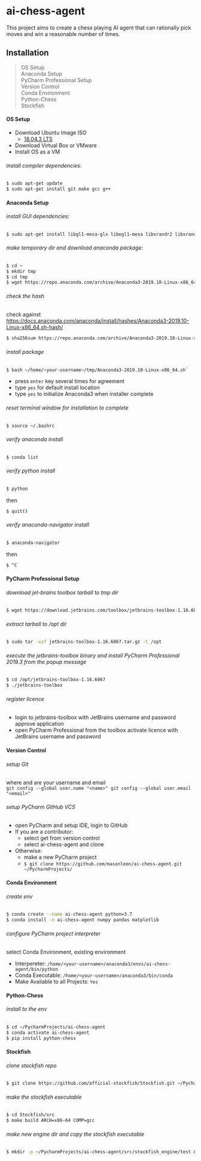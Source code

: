 # ai-chess-agent
This project aims to create a chess playing AI agent that can rationally pick moves and win a reasonable number of times.

## Installation
> OS Setup  
> Anaconda Setup  
> PyCharm Professional Setup  
> Version Control  
> Conda Environment  
> Python-Chess  
> Stockfish  

#### OS Setup
 - Download Ubuntu Image ISO  
    - [18.04.3 LTS](https://ubuntu.com/download/desktop/thank-you?version=18.04.3&architecture=amd64)
 - Download Virtual Box or VMware
 - Install OS as a VM
 

###### install compiler dependencies:
```sh
$ sudo apt-get update
$ sudo apt-get install git make gcc g++
```

#### Anaconda Setup
###### install GUI dependencies:
```sh
$ sudo apt-get install libgl1-mesa-glx libegl1-mesa libxrandr2 libxrandr2 libxss1 libxcursor1 libxcomposite1 libasound2 libxi6 libxtst6
```
###### make temporary dir and download anaconda package:
```sh
$ cd ~
$ mkdir tmp
$ cd tmp
$ wget https://repo.anaconda.com/archive/Anaconda3-2019.10-Linux-x86_64.sh
```

###### check the hash
check against https://docs.anaconda.com/anaconda/install/hashes/Anaconda3-2019.10-Linux-x86_64.sh-hash/
```sh
$ sha256sum https://repo.anaconda.com/archive/Anaconda3-2019.10-Linux-x86_64.sh
```

###### install package
```sh
$ bash ~/home/<your-username>/tmp/Anaconda3-2019.10-Linux-x86_64.sh`
```
- press `enter` key several times for agreement 
- type `yes` for default install location
- type `yes` to initialize Anaconda3 when installer complete 
   
###### reset terminal window for installation to complete
```sh
$ source ~/.bashrc
```
###### verify anaconda install
```sh
$ conda list
```
###### verify python install
```sh
$ python
```
then 
```sh
$ quit()
```
###### verify anaconda-navigator install
```sh
$ anaconda-navigator
```
then 
```sh
$ ^C
```

#### PyCharm Professional Setup
###### download jet-brains toolbox tarball to tmp dir 
```sh
$ wget https://download.jetbrains.com/toolbox/jetbrains-toolbox-1.16.6067.tar.gz
```
###### extract tarball to /opt dir
```sh
$ sudo tar -xzf jetbrains-toolbox-1.16.6067.tar.gz -C /opt
```
###### execute the jetbrains-toolbox binary and install PyCharm Professional 2019.3 from the popup message
```sh
$ cd /opt/jetbrains-toolbox-1.16.6067
$ ./jetbrains-toolbox
```
###### register licence
- login to jetbrains-toolbox with JetBrains username and password approve application  
- open PyCharm Professional from the toolbox activate licence with JetBrains username and password

#### Version Control
###### setup Git
where <name> and <email> are your username and email  
`git config --global user.name "<name>"
git config --global user.email "<email>"`  
###### setup PyCharm GitHub VCS
- open PyCharm and setup IDE, login to GitHub
- If you are a contributor:
    - select get from version control
    - select ai-chess-agent and clone  
- Otherwise:
    - make a new PyCharm project
    - `$ git clone https://github.com/masonleon/ai-chess-agent.git ~/PycharmProjects/`

#### Conda Environment
###### create env
```sh
$ conda create --name ai-chess-agent python=3.7
$ conda install -n ai-chess-agent numpy pandas matplotlib
```
###### configure PyCharm project interpreter
select Conda Environment, existing environment  
  
- Interpereter: `/home/<your-username>/anaconda3/envs/ai-chess-agent/bin/python`  
- Conda Executable:	`/home/<your-username>/anaconda3/bin/conda`
- Make Available to all Projects: `Yes` 

#### Python-Chess
###### install to the env
```sh
$ cd ~/PycharmProjects/ai-chess-agent
$ conda activate ai-chess-agent
$ pip install python-chess
```

#### Stockfish
###### clone stockfish repo
```sh
$ git clone https://github.com/official-stockfish/Stockfish.git ~/PycharmProjects/ai-chess-agent
```
###### make the stockfish executable
```sh
$ cd Stockfish/src
$ make build ARCH=x86-64 COMP=gcc
```
###### make new engine dir and copy the stockfish executable
```sh
$ mkdir -p ~/PycharmProjects/ai-chess-agent/src/stockfish_engine/test && cp stockfish "$_"
```
